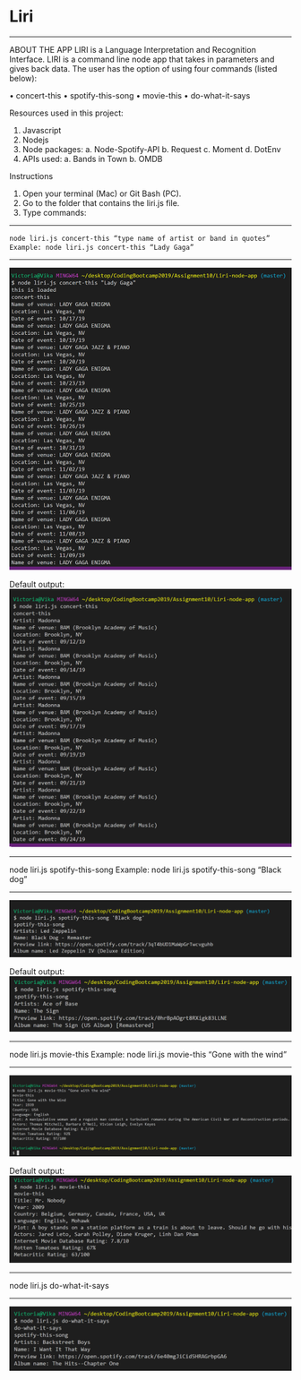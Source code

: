 # Liri
________________________________________
ABOUT THE APP
LIRI is a Language Interpretation and Recognition Interface. LIRI is a command line node app that takes in parameters and gives back data. The user has the option of using four commands (listed below):

•	concert-this
•	spotify-this-song
•	movie-this
•	do-what-it-says

Resources used in this project:
1.	Javascript
2.	Nodejs
3.	Node packages:
a.	Node-Spotify-API
b.	Request
c.	Moment
d.	DotEnv
4.	APIs used:
a.	Bands in Town
b.	OMDB

Instructions
1.	Open your terminal (Mac) or Git Bash (PC).
2.	Go to the folder that contains the liri.js file.
3.	Type commands:
__________________________________________________________________________________________
    node liri.js concert-this “type name of artist or band in quotes”
    Example: node liri.js concert-this “Lady Gaga”
_________________________________________________________________________________

![image](/pictures/concert-this-example.png)

Default output:
![image](/pictures/concert-this-default.png)
 
_____________________________________________________________________________________

node liri.js spotify-this-song <type name of song in quotes>
Example: node liri.js spotify-this-song “Black dog”
_____________________________________________________________________________________
![image](/pictures/spotify-song-example.png)

 
Default output:
![image](/pictures/spotify-song-default.png)
 _____________________________________________________________________________________	

node liri.js movie-this <type name of movie in quotes>
Example: node liri.js movie-this “Gone with the wind”
_____________________________________________________________________________________
![image](/pictures/movie-this-example.png)
 
Default output:
![image](/pictures/movie-this-default.png)
 
_____________________________________________________________________________________

node liri.js do-what-it-says
_____________________________________________________________________________________
 ![image](/pictures/what-says-example.png)

